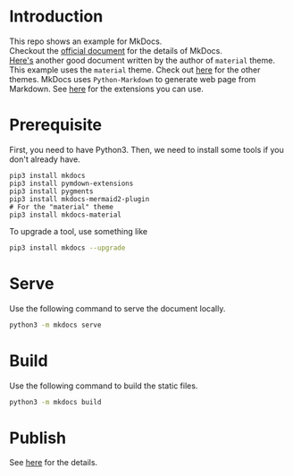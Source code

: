 # Introduction
This repo shows an example for MkDocs.  
Checkout the [official document](https://www.mkdocs.org/) for the details of MkDocs.  
[Here's](https://squidfunk.github.io/mkdocs-material/getting-started/) another good document written by the author of `material` theme.  
This example uses the `material` theme. Check out [here](https://github.com/mkdocs/mkdocs/wiki/MkDocs-Themes) for the other themes.
MkDocs uses `Python-Markdown` to generate web page from Markdown.
See [here](https://facelessuser.github.io/pymdown-extensions/) for the extensions you can use.

# Prerequisite
First, you need to have Python3.
Then, we need to install some tools if you don't already have.
```
pip3 install mkdocs
pip3 install pymdown-extensions
pip3 install pygments
pip3 install mkdocs-mermaid2-plugin
# For the "material" theme
pip3 install mkdocs-material
```
To upgrade a tool, use something like
```bash
pip3 install mkdocs --upgrade
```

# Serve
Use the following command to serve the document locally.
```bash
python3 -m mkdocs serve
```

# Build
Use the following command to build the static files.
```bash
python3 -m mkdocs build
```

# Publish
See [here](https://www.mkdocs.org/user-guide/deploying-your-docs/) for the details.